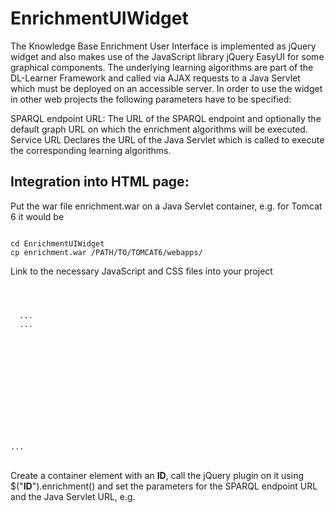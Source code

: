 EnrichmentUIWidget
==================

The Knowledge Base Enrichment User Interface is implemented as jQuery widget and also makes use of the JavaScript library jQuery EasyUI for some graphical components. The underlying learning algorithms are part of the DL-Learner Framework and called via AJAX requests to a Java Servlet which must be deployed on an accessible server.
In order to use the widget in other web projects the following parameters have to be specified:

SPARQL endpoint URL: The URL of the SPARQL endpoint and optionally the default graph URL on which the enrichment algorithms will be executed.
Service URL Declares the URL of the Java Servlet which is called to execute the corresponding learning algorithms.

Integration into HTML page:
---------------------------

Put the war file enrichment.war on a Java Servlet container, e.g. for Tomcat 6 it would be
<pre><code>
cd EnrichmentUIWidget
cp enrichment.war /PATH/TO/TOMCAT6/webapps/
</code></pre>

Link to the necessary JavaScript and CSS files into your project
<pre><code>
<html>
<head>
  ...
  ...
  <script type="text/javascript" src="js/jquery.min.js"></script>
  <script type="text/javascript" src="js/jquery-ui.min.js"></script>
  <script type="text/javascript" src="js/jquery.easyui.min.js"></script>
  <script type="text/javascript" src="jquery.ui.enrichment.js"></script>
  <link rel="stylesheet" type="text/css" 
      href="css/ui-darkness/jquery-ui-1.8.22.custom.css"></link>
  <link rel="stylesheet" type="text/css" href="css/default/easyui.css"></link>
  <link rel="stylesheet" type="text/css" href="css/icon.css"></link>
  <link rel="stylesheet" type="text/css" href="css/enrichment.css"></link>
</head>
...
</code>
</pre>

Create a container element with an <b>ID</b>, call the jQuery plugin on it using $("<b>ID</b>").enrichment() and set the parameters for the SPARQL endpoint URL and the Java Servlet URL, e.g.
<pre><code>
<div id="enrichment-container"></div>
<script type="text/javascript">
    $("#enrichment-container").enrichment({
      'service_url':'http://localhost:8080/enrichment/Enrichment',
      'endpoint': {
        'url': 'http://dbpedia.org/sparql',
        'graph': 'http://dbpedia.org'
      }
  });
</script>
</code></pre>
